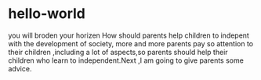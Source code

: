 # hello-world
you will  broden your horizen
How should parents help children to indepent
with the development of society, more and more parents pay so attention to their children ,including a lot of aspects,so parents should help their children who learn to independent.Next ,I am going to give parents some advice.
